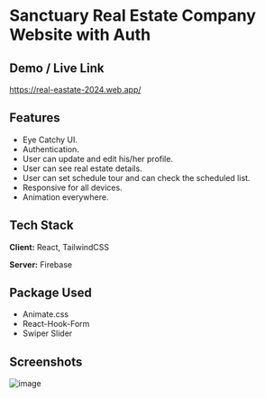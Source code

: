 
# Sanctuary Real Estate Company Website with Auth




## Demo / Live Link

https://real-eastate-2024.web.app/


## Features

- Eye Catchy UI.
- Authentication.
- User can update and edit his/her profile.
- User can see real estate details.
- User can set schedule tour and can check the scheduled list.
- Responsive for all devices.
- Animation everywhere.



## Tech Stack

**Client:** React, TailwindCSS

**Server:** Firebase


## Package Used

- Animate.css
- React-Hook-Form
- Swiper Slider



## Screenshots

![image](https://github.com/programming-hero-web-course-4/b9a9-real-estate-iamshihab2020/assets/68939980/24c6b9e2-87bd-4a13-baf0-ee1b1649925a)


